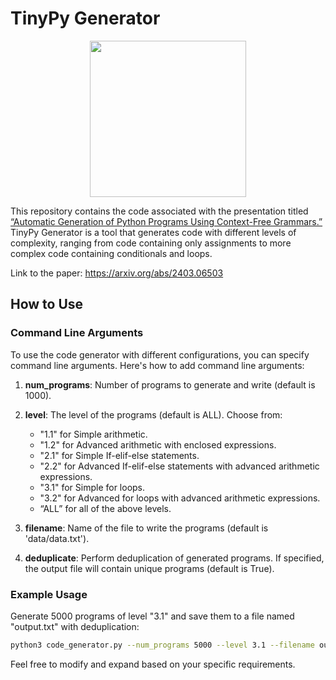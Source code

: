 # TinyPy Generator

<p align="center">
  <img src="https://github.com/MarwaNair/Simple-Python-CFG-Generator/assets/86785811/8f8f8cc2-4427-4828-b195-258c3b026f2d" width="250" >
</p>


This repository contains the code associated with the presentation titled [“Automatic Generation of Python Programs Using Context-Free Grammars.”](https://jnamaral.github.io/LATHC24/program/) TinyPy Generator is a tool that generates code with different levels of complexity, ranging from code containing only assignments to more complex code containing conditionals and loops.


Link to the paper: https://arxiv.org/abs/2403.06503
## How to Use

### Command Line Arguments

To use the code generator with different configurations, you can specify command line arguments. Here's how to add command line arguments:

1. **num_programs**: Number of programs to generate and write (default is 1000).
2. **level**: The level of the programs (default is ALL). Choose from:
   - "1.1" for Simple arithmetic.
   - "1.2" for Advanced arithmetic with enclosed expressions.
   - "2.1" for Simple If-elif-else statements.
   - "2.2" for Advanced If-elif-else statements with advanced arithmetic expressions.
   - "3.1" for Simple for loops.
   - "3.2" for Advanced for loops with advanced arithmetic expressions.
   - “ALL” for all of the above levels.

3. **filename**: Name of the file to write the programs (default is 'data/data.txt').

4. **deduplicate**: Perform deduplication of generated programs. If specified, the output file will contain unique programs (default is True).

### Example Usage

Generate 5000 programs of level "3.1" and save them to a file named "output.txt" with deduplication:

```bash
python3 code_generator.py --num_programs 5000 --level 3.1 --filename output.txt --deduplicate
```


Feel free to modify and expand based on your specific requirements.
